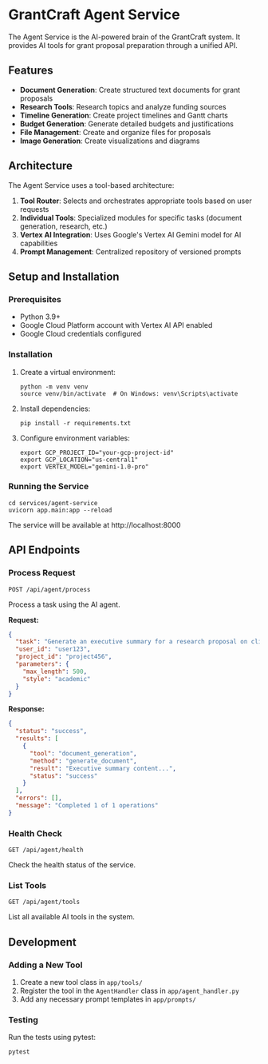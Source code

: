 # GrantCraft Agent Service

The Agent Service is the AI-powered brain of the GrantCraft system. It provides AI tools for grant proposal preparation through a unified API.

## Features

- **Document Generation**: Create structured text documents for grant proposals
- **Research Tools**: Research topics and analyze funding sources
- **Timeline Generation**: Create project timelines and Gantt charts
- **Budget Generation**: Generate detailed budgets and justifications
- **File Management**: Create and organize files for proposals
- **Image Generation**: Create visualizations and diagrams

## Architecture

The Agent Service uses a tool-based architecture:

1. **Tool Router**: Selects and orchestrates appropriate tools based on user requests
2. **Individual Tools**: Specialized modules for specific tasks (document generation, research, etc.)
3. **Vertex AI Integration**: Uses Google's Vertex AI Gemini model for AI capabilities
4. **Prompt Management**: Centralized repository of versioned prompts

## Setup and Installation

### Prerequisites

- Python 3.9+
- Google Cloud Platform account with Vertex AI API enabled
- Google Cloud credentials configured

### Installation

1. Create a virtual environment:
   ```
   python -m venv venv
   source venv/bin/activate  # On Windows: venv\Scripts\activate
   ```

2. Install dependencies:
   ```
   pip install -r requirements.txt
   ```

3. Configure environment variables:
   ```
   export GCP_PROJECT_ID="your-gcp-project-id"
   export GCP_LOCATION="us-central1"
   export VERTEX_MODEL="gemini-1.0-pro"
   ```

### Running the Service

```
cd services/agent-service
uvicorn app.main:app --reload
```

The service will be available at http://localhost:8000

## API Endpoints

### Process Request

```
POST /api/agent/process
```

Process a task using the AI agent.

**Request:**
```json
{
  "task": "Generate an executive summary for a research proposal on climate change adaptation",
  "user_id": "user123",
  "project_id": "project456",
  "parameters": {
    "max_length": 500,
    "style": "academic"
  }
}
```

**Response:**
```json
{
  "status": "success",
  "results": [
    {
      "tool": "document_generation",
      "method": "generate_document",
      "result": "Executive summary content...",
      "status": "success"
    }
  ],
  "errors": [],
  "message": "Completed 1 of 1 operations"
}
```

### Health Check

```
GET /api/agent/health
```

Check the health status of the service.

### List Tools

```
GET /api/agent/tools
```

List all available AI tools in the system.

## Development

### Adding a New Tool

1. Create a new tool class in `app/tools/`
2. Register the tool in the `AgentHandler` class in `app/agent_handler.py`
3. Add any necessary prompt templates in `app/prompts/`

### Testing

Run the tests using pytest:

```
pytest
``` 